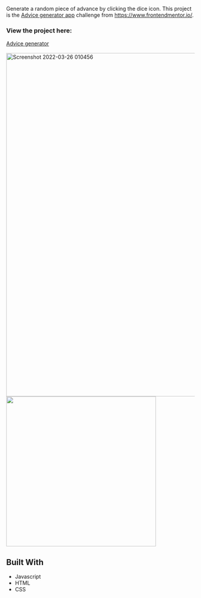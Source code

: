 Generate a random piece of advance by clicking the dice icon. This project is the [Advice generator app](https://www.frontendmentor.io/challenges/advice-generator-app-QdUG-13db) challenge from https://www.frontendmentor.io/.

### View the project here:
<a  target="_blank" href="https://advice-generator-9yx.pages.dev/">Advice generator</a> <br><br>
<img width="916" alt="Screenshot 2022-03-26 010456" src="https://user-images.githubusercontent.com/101687188/160230721-bfd5486f-cd62-4c46-ba90-bf202b59d18d.png">
<img src="https://user-images.githubusercontent.com/101687188/160230847-6c2a497a-0868-48c6-84c0-1efaffc14c34.png" height="400" >



## Built With
* Javascript
* HTML
* CSS

